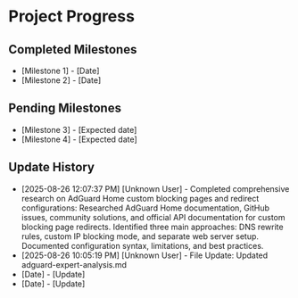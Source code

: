 # Project Progress

## Completed Milestones
- [Milestone 1] - [Date]
- [Milestone 2] - [Date]

## Pending Milestones
- [Milestone 3] - [Expected date]
- [Milestone 4] - [Expected date]

## Update History

- [2025-08-26 12:07:37 PM] [Unknown User] - Completed comprehensive research on AdGuard Home custom blocking pages and redirect configurations: Researched AdGuard Home documentation, GitHub issues, community solutions, and official API documentation for custom blocking page redirects. Identified three main approaches: DNS rewrite rules, custom IP blocking mode, and separate web server setup. Documented configuration syntax, limitations, and best practices.
- [2025-08-26 10:05:19 PM] [Unknown User] - File Update: Updated adguard-expert-analysis.md
- [Date] - [Update]
- [Date] - [Update]
